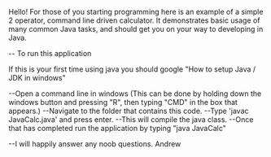 Hello!  For those of you starting programming here is an example of a simple 2 operator, command line driven calculator.  It demonstrates basic usage of many common Java tasks, and should get you on your way to developing in Java.


-- To run this application

If this is your first time using java you should google "How to setup Java / JDK in windows"

 --Open a command line in windows (This can be done by holding down the windows button and pressing "R", then typing "CMD" in the box that appears.) 
 --Navigate to the folder that contains this code.
 --Type 'javac JavaCalc.java' and press enter.
  --This  will compile the java class.
 --Once that has completed run the application by typing "java JavaCalc"


--I will happily answer any noob questions. Andrew
